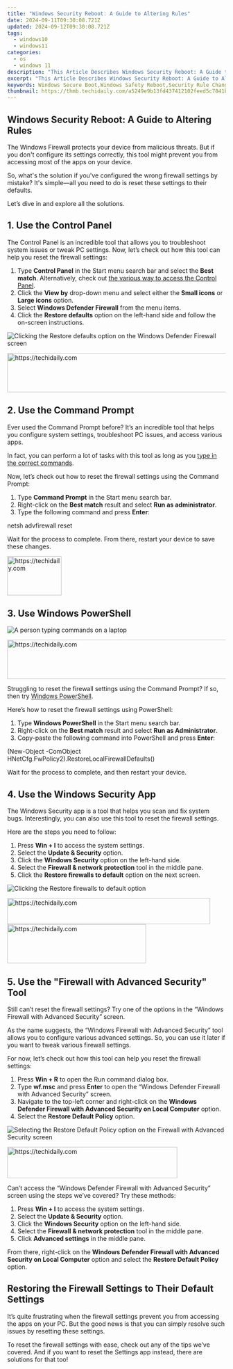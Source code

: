 ```yaml
---
title: "Windows Security Reboot: A Guide to Altering Rules"
date: 2024-09-11T09:30:08.721Z
updated: 2024-09-12T09:30:08.721Z
tags:
  - windows10
  - windows11
categories:
  - os
  - windows 11
description: "This Article Describes Windows Security Reboot: A Guide to Altering Rules"
excerpt: "This Article Describes Windows Security Reboot: A Guide to Altering Rules"
keywords: Windows Secure Boot,Windows Safety Reboot,Security Rule Change,Safe Windows Reboot,Update Windows Guard,Windows Security Hack,Altering Windows Defend
thumbnail: https://thmb.techidaily.com/a5249e9b13fd437412102feed5c7841b8ccf98fdf0188fbbf3a215fd35680a08.JPG
---
```


## Windows Security Reboot: A Guide to Altering Rules

 The Windows Firewall protects your device from malicious threats. But if you don't configure its settings correctly, this tool might prevent you from accessing most of the apps on your device.

 So, what's the solution if you've configured the wrong firewall settings by mistake? It's simple—all you need to do is reset these settings to their defaults.

 Let’s dive in and explore all the solutions.

## 1\. Use the Control Panel

 The Control Panel is an incredible tool that allows you to troubleshoot system issues or tweak PC settings. Now, let’s check out how this tool can help you reset the firewall settings:

1. Type **Control Panel** in the Start menu search bar and select the **Best match**. Alternatively, check out [the various way to access the Control Panel](https://www.makeuseof.com/windows-open-control-panel/).
2. Click the **View by** drop-down menu and select either the **Small icons** or **Large icons** option.
3. Select **Windows Defender Firewall** from the menu items.
4. Click the **Restore defaults** option on the left-hand side and follow the on-screen instructions.

![Clicking the Restore defaults option on the Windows Defender Firewall screen](https://static1.makeuseofimages.com/wordpress/wp-content/uploads/2023/02/clicking-the-restore-defaults-option-on-the-windows-defender-firewall-screen.jpg)

<!-- affiliate ads begin -->
<a href="https://ephamedtechinc.pxf.io/c/5597632/2136619/26400" target="_top" id="2136619">
  <img src="//a.impactradius-go.com/display-ad/26400-2136619" border="0" alt="https://techidaily.com" width="728" height="90"/>
</a>
<img height="0" width="0" src="https://ephamedtechinc.pxf.io/i/5597632/2136619/26400" style="position:absolute;visibility:hidden;" border="0" />
<!-- affiliate ads end -->

## 2\. Use the Command Prompt

 Ever used the Command Prompt before? It’s an incredible tool that helps you configure system settings, troubleshoot PC issues, and access various apps.

 In fact, you can perform a lot of tasks with this tool as long as you [type in the correct commands](https://www.makeuseof.com/tag/15-cmd-commands-every-windows-user-know/).

 Now, let’s check out how to reset the firewall settings using the Command Prompt:

1. Type **Command Prompt** in the Start menu search bar.
2. Right-click on the **Best match** result and select **Run as administrator**.
3. Type the following command and press **Enter**:

netsh advfirewall reset

 Wait for the process to complete. From there, restart your device to save these changes.

<!-- affiliate ads begin -->
<a href="https://aligracehair.sjv.io/c/5597632/2135395/19272" target="_top" id="2135395">
  <img src="//a.impactradius-go.com/display-ad/19272-2135395" border="0" alt="https://techidaily.com" width="125" height="90"/>
</a>
<img height="0" width="0" src="https://aligracehair.sjv.io/i/5597632/2135395/19272" style="position:absolute;visibility:hidden;" border="0" />
<!-- affiliate ads end -->

## 3\. Use Windows PowerShell

![A person typing commands on a laptop](https://static1.makeuseofimages.com/wordpress/wp-content/uploads/2022/08/A-person-typing-commands-on-a-laptop.jpg)

<!-- affiliate ads begin -->
<a href="https://appsumo.8odi.net/c/5597632/2123735/7443" target="_top" id="2123735">
  <img src="//a.impactradius-go.com/display-ad/7443-2123735" border="0" alt="https://techidaily.com" width="600" height="90"/>
</a>
<img height="0" width="0" src="https://appsumo.8odi.net/i/5597632/2123735/7443" style="position:absolute;visibility:hidden;" border="0" />
<!-- affiliate ads end -->

 Struggling to reset the firewall settings using the Command Prompt? If so, then try [Windows PowerShell](https://www.makeuseof.com/what-is-windows-powershell/).

 Here’s how to reset the firewall settings using PowerShell:

1. Type **Windows PowerShell** in the Start menu search bar.
2. Right-click on the **Best match** result and select **Run as Administrator**.
3. Copy-paste the following command into PowerShell and press **Enter**:

(New-Object -ComObject HNetCfg.FwPolicy2).RestoreLocalFirewallDefaults()

 Wait for the process to complete, and then restart your device.

## 4\. Use the Windows Security App

 The Windows Security app is a tool that helps you scan and fix system bugs. Interestingly, you can also use this tool to reset the firewall settings.

 Here are the steps you need to follow:

1. Press **Win + I** to access the system settings.
2. Select the **Update & Security** option.
3. Click the **Windows Security** option on the left-hand side.
4. Select the **Firewall & network protection** tool in the middle pane.
5. Click the **Restore firewalls to default** option on the next screen.

![Clicking the Restore firewalls to default option](https://static1.makeuseofimages.com/wordpress/wp-content/uploads/2023/02/clicking-the-restore-firewalls-to-default-option.jpg)

<!-- affiliate ads begin -->
<a href="https://25home.pxf.io/c/5597632/2123480/16836" target="_top" id="2123480">
  <img src="//a.impactradius-go.com/display-ad/16836-2123480" border="0" alt="https://techidaily.com" width="468" height="60"/>
</a>
<img height="0" width="0" src="https://25home.pxf.io/i/5597632/2123480/16836" style="position:absolute;visibility:hidden;" border="0" />
<!-- affiliate ads end -->

<!-- affiliate ads begin -->
<a href="https://aligracehair.sjv.io/c/5597632/2115933/19272" target="_top" id="2115933">
  <img src="//a.impactradius-go.com/display-ad/19272-2115933" border="0" alt="https://techidaily.com" width="320" height="90"/>
</a>
<img height="0" width="0" src="https://aligracehair.sjv.io/i/5597632/2115933/19272" style="position:absolute;visibility:hidden;" border="0" />
<!-- affiliate ads end -->

## 5\. Use the "Firewall with Advanced Security" Tool

 Still can’t reset the firewall settings? Try one of the options in the “Windows Firewall with Advanced Security” screen.

 As the name suggests, the “Windows Firewall with Advanced Security” tool allows you to configure various advanced settings. So, you can use it later if you want to tweak various firewall settings.

 For now, let’s check out how this tool can help you reset the firewall settings:

1. Press **Win + R** to open the Run command dialog box.
2. Type **wf.msc** and press **Enter** to open the “Windows Defender Firewall with Advanced Security” screen.
3. Navigate to the top-left corner and right-click on the **Windows Defender Firewall with Advanced Security on Local Computer** option.
4. Select the **Restore Default Policy** option.

![Selecting the Restore Default Policy option on the Firewall with Advanced Security screen](https://static1.makeuseofimages.com/wordpress/wp-content/uploads/2023/02/selecting-the-restore-default-policy-option-on-the-firewall-with-advanced-secutiry-screen.jpg)

<!-- affiliate ads begin -->
<a href="https://aligracehair.sjv.io/c/5597632/2115919/19272" target="_top" id="2115919">
  <img src="//a.impactradius-go.com/display-ad/19272-2115919" border="0" alt="https://techidaily.com" width="392" height="72"/>
</a>
<img height="0" width="0" src="https://aligracehair.sjv.io/i/5597632/2115919/19272" style="position:absolute;visibility:hidden;" border="0" />
<!-- affiliate ads end -->

 Can’t access the “Windows Defender Firewall with Advanced Security” screen using the steps we’ve covered? Try these methods:

1. Press **Win + I** to access the system settings.
2. Select the **Update & Security** option.
3. Click the **Windows Security** option on the left-hand side.
4. Select the **Firewall & network protection** tool in the middle pane.
5. Click **Advanced settings** in the middle pane.

 From there, right-click on the **Windows Defender Firewall with Advanced Security on Local Computer** option and select the **Restore Default Policy** option.

## Restoring the Firewall Settings to Their Default Settings

 It’s quite frustrating when the firewall settings prevent you from accessing the apps on your PC. But the good news is that you can simply resolve such issues by resetting these settings.

 To reset the firewall settings with ease, check out any of the tips we’ve covered. And if you want to reset the Settings app instead, there are solutions for that too!

<ins class="adsbygoogle"
     style="display:block"
     data-ad-format="autorelaxed"
     data-ad-client="ca-pub-7571918770474297"
     data-ad-slot="1223367746"></ins>

<ins class="adsbygoogle"
     style="display:block"
     data-ad-client="ca-pub-7571918770474297"
     data-ad-slot="8358498916"
     data-ad-format="auto"
     data-full-width-responsive="true"></ins>


